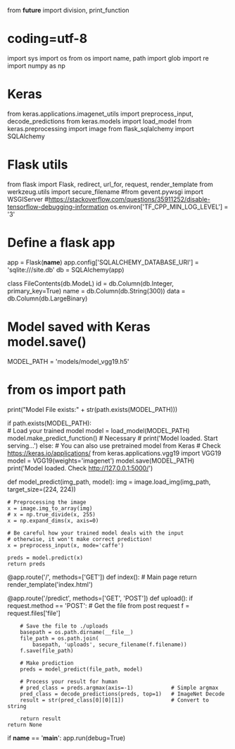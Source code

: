 from __future__ import division, print_function
# coding=utf-8
import sys
import os
from os import name, path
import glob
import re
import numpy as np

# Keras
from keras.applications.imagenet_utils import preprocess_input, decode_predictions
from keras.models import load_model
from keras.preprocessing import image
from flask_sqlalchemy import SQLAlchemy

# Flask utils
from flask import Flask, redirect, url_for, request, render_template
from werkzeug.utils import secure_filename
#from gevent.pywsgi import WSGIServer
#https://stackoverflow.com/questions/35911252/disable-tensorflow-debugging-information
os.environ['TF_CPP_MIN_LOG_LEVEL'] = '3'
 
# Define a flask app
app = Flask(__name__)
app.config['SQLALCHEMY_DATABASE_URI'] = 'sqlite:///site.db'
db = SQLAlchemy(app)

class FileContents(db.ModeL)
    id = db.Column(db.Integer, primary_key=True)
    name = db.Column(db.String(300))
    data = db.Column(db.LargeBinary)

# Model saved with Keras model.save()
MODEL_PATH = 'models/model_vgg19.h5'
# from os import path
print("Model File exists:" + str(path.exists(MODEL_PATH)))

if path.exists(MODEL_PATH):   
    # Load your trained model
    model = load_model(MODEL_PATH)
    model.make_predict_function()          # Necessary
    # print('Model loaded. Start serving...')
else:
    # You can also use pretrained model from Keras
    # Check https://keras.io/applications/
    from keras.applications.vgg19 import VGG19
    model = VGG19(weights='imagenet')
    model.save(MODEL_PATH)
    print('Model loaded. Check http://127.0.0.1:5000/')


def model_predict(img_path, model):
    img = image.load_img(img_path, target_size=(224, 224))

    # Preprocessing the image
    x = image.img_to_array(img)
    # x = np.true_divide(x, 255)
    x = np.expand_dims(x, axis=0)

    # Be careful how your trained model deals with the input
    # otherwise, it won't make correct prediction!
    x = preprocess_input(x, mode='caffe')

    preds = model.predict(x)
    return preds

@app.route('/', methods=['GET'])
def index():
    # Main page
    return render_template('index.html')


@app.route('/predict', methods=['GET', 'POST'])
def upload():
    if request.method == 'POST':
        # Get the file from post request
        f = request.files['file']

        # Save the file to ./uploads
        basepath = os.path.dirname(__file__)
        file_path = os.path.join(
            basepath, 'uploads', secure_filename(f.filename))
        f.save(file_path)

        # Make prediction
        preds = model_predict(file_path, model)

        # Process your result for human
        # pred_class = preds.argmax(axis=-1)            # Simple argmax
        pred_class = decode_predictions(preds, top=1)   # ImageNet Decode
        result = str(pred_class[0][0][1])               # Convert to string
        
        return result
    return None

if __name__ == '__main__':
    app.run(debug=True)
